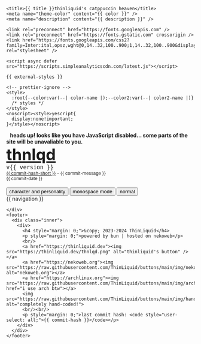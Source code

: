<!DOCTYPE html>
<html lang="en">
  <head>
    <!-- im just sigma like that -->
    <meta charset="UTF-8" />
    <meta name="viewport" content="width=device-width, initial-scale=1.0" />

    <title>{{ title }}thinliquid's catppuccin heaven</title>
    <meta name="theme-color" content="{{ color }}" />
    <meta name="description" content="{{ description }}" />

    <link rel="preconnect" href="https://fonts.googleapis.com" />
    <link rel="preconnect" href="https://fonts.gstatic.com" crossorigin />
    <link href="https://fonts.googleapis.com/css2?family=Inter:ital,opsz,wght@0,14..32,100..900;1,14..32,100..900&display=swap" rel="stylesheet" />

    <script async defer src="https://scripts.simpleanalyticscdn.com/latest.js"></script>

    {{ external-styles }}

    <!-- prettier-ignore -->
    <style>
      :root{--color:var(--| color-name |);--color2:var(--| color2-name |)}
      /* styles */
    </style>
    <noscript><style>yescript{
      display:none!important;
    }</style></noscript>
  </head>
  <body>
    <noscript style="padding: 10px;text-align: center;">
      <b>heads up! looks like you have JavaScript disabled... some parts of the site will be unavaliable to you.</b>
    </noscript>
    <nav>
      <div class="inner">
        <div style="max-width: 490px;">
          <a href="/" class="no-style">
            <h1 style="margin:0;font-size:3em;">thnlqd</h1>
          </a><code style="font-size:15px;">v{{ version }}</code>
          <br/>
          <small><a href="https://github.com/ThinLiquid/site/commit/{{ commit-hash }}">{{ commit-hash-short }}</a> - {{ commit-message }}</small>
          <br/>
          <small>{{ commit-date }}</small>
          <br/><br/>
          <yescript>
            <button onclick="toggleCharacter()">
              character and personality
            </button>
            <button onclick="toggleMonospace()">
              monospace mode
            </button>
            <button onclick="toggleNormal()">
              normal
            </button>
          </yescript>
        </div>
        <div class="nav">
          {{ navigation }}
          <br/>
        </div>
      </div>
      <script>
        document.body.setAttribute('class', window.localStorage.getItem("theme") || '');

        function toggleCharacter() {
          document.body.setAttribute('class', 'personality');
          window.localStorage.setItem("theme", 'personality');
        }

        function toggleMonospace() {
          document.body.setAttribute('class', 'monospace');
          window.localStorage.setItem("theme", 'monospace');
        }

        function toggleNormal() {
          document.body.setAttribute('class', '');
          window.localStorage.setItem("theme", '');
        }
      </script>
    </nav>
    <div class="tooltip"><noscript><img src="https://queue.simpleanalyticscdn.com/noscript.gif" alt="" height="0" width="0" referrerpolicy="no-referrer-when-downgrade" /></noscript></div>
    <div id="content">
      <div class="inner"><h1>buttons galore!!!</h1>
<p>my personal collection of 88x31 buttons (that you can contribute to), all in one place!</p>
<noscript>
  <strong>JavaScript is required to view this page.</strong>
</noscript>
<yescript>
<input type="text" id="search" placeholder="search for a button..." />

<div class="options">
  <select id="categories">
    <option>All Categories</option>
  </select>
  <label for="sort"></label>
  <select id="sort">
    <option>Alphabetical</option>
    <option>Order</option>
  </select>
  <select id="creators">
    <option>All Creators</option>
  </select>
</div>

<div class="buttons"></div>
</yescript>

<script>
  const BUTTON_FILE = 'https://raw.githubusercontent.com/ThinLiquid/buttons/main/index.buttonfile'
  const BUTTON_DIRECTORY = 'https://raw.githubusercontent.com/ThinLiquid/buttons/main/img/'

  const fetchButtons = async () => {
    const res = await fetch(`${BUTTON_FILE}`, { cache: 'no-store', heders: { 'Cache-Control': 'no-store' } })
    const data = await res.text()
    const entries = data.split('\n').map((entry, index) => {
      const [categories, tags, filename, description, creator] = entry.split(' | ')
      try {
        return { categories: categories.split(','), tags: tags.split(' '), filename, description, creator: creator || 'N/A' }
      } catch {
        console.error('Error: malformed content\n ->', JSON.stringify(entry), 'at line', index)
        return null
      }
    }).filter(entry => entry !== null)

    return entries
  }

  (async () => {
    const buttons = await fetchButtons()
    const categories = [...new Set(buttons.flatMap(button => button.categories))]
    const creators = [...new Set(buttons.map(button => button.creator))]

    const buttonsContainer = document.querySelector('.buttons')
    const search = document.getElementById('search')
    const categoriesSelect = document.getElementById('categories')
    const sortSelect = document.getElementById('sort')
    const creatorsSelect = document.getElementById('creators')

    categories.forEach(category => {
      const option = document.createElement('option')
      option.innerText = category
      categoriesSelect.appendChild(option)
    })

    creators.forEach(creator => {
      const option = document.createElement('option')
      option.innerText = creator
      creatorsSelect.appendChild(option)
    })

    const renderButtons = async () => {
      buttonsContainer.innerHTML = ''

      const filteredButtons = buttons.filter(button => {
        const category = categoriesSelect.value
        const creator = creatorsSelect.value
        const searchValue = search.value.toLowerCase()

        return (
          (category === 'All Categories' || button.categories.includes(category)) &&
          (creator === 'All Creators' || button.creator === creator) &&
          (button.description.toLowerCase().includes(searchValue) || button.tags.some(tag => tag.includes(searchValue)))
        )
      })

      let i = 0;
      for (const button of filteredButtons) {
        const buttonElement = document.createElement('img')
  
        buttonElement.src = `${BUTTON_DIRECTORY}${button.filename}`
        buttonElement.alt = button.description
        buttonElement.width = 88
        buttonElement.height = 31

        buttonElement.addEventListener('mouseover', () => {
          const tooltip = document.querySelector('.tooltip')
          tooltip.innerHTML = `
            <strong>${button.description}</strong><br />
            Categories: ${button.categories.join(', ')}<br />
            Tags: ${button.tags.join(', ')}<br />
            Creator: ${button.creator}
          `
          tooltip.style.opacity = 1
        })

        buttonElement.addEventListener('mouseout', () => {
          const tooltip = document.querySelector('.tooltip')
          tooltip.style.opacity = 0
        })

        buttonElement.classList.add('squishy')

        buttonElement.style.animationDelay = `${i * 15}ms`

        buttonsContainer.appendChild(buttonElement)

        setTimeout(() => {
          buttonElement.style.opacity = 1
          buttonElement.style.animation = null
        }, 15 * i + 150)
        i++
      }
    }

    renderButtons()

    search.addEventListener('input', renderButtons)
    categoriesSelect.addEventListener('change', renderButtons)
    creatorsSelect.addEventListener('change', renderButtons)
  })()

  const tooltip = document.querySelector('.tooltip')

  window.addEventListener('mousemove', (e) => {
    const mouseX = e.clientX;
    const mouseY = e.clientY;
    
    tooltip.style.left = `${mouseX + 10}px`; // Offset to prevent cursor overlap
    tooltip.style.top = `${mouseY + 10}px`;
  });
</script></div>
    </div>
    <footer>
      <div class="inner">
        <div>
          <h4 style="margin: 0;">&copy; 2023-2024 ThinLiquid</h4>
          <p style="margin: 0;">powered by bun | hosted on nekoweb</p>
          <br/>
          <a href="https://thinliquid.dev"><img src="https://thinliquid.dev/thnlqd.png" alt="thinliquid's button" /></a>
          <a href="https://nekoweb.org"><img src="https://raw.githubusercontent.com/ThinLiquid/buttons/main/img/nekoweb12.gif" alt="nekoweb.org"></a>
          <a href="https://archlinux.org"><img src="https://raw.githubusercontent.com/ThinLiquid/buttons/main/img/archlinux.gif" href="i use arch btw"></a>
          <img src="https://raw.githubusercontent.com/ThinLiquid/buttons/main/img/handcoded.gif" alt="completely hand-coded!">
          <br/><br/>
          <p style="margin: 0;">last commit hash: <code style="user-select: all;">{{ commit-hash }}</code></p>
        </div>
      </div>
    </footer>
  </body>
</html>
